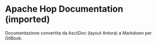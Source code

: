 # Apache Hop Documentation (imported)

Documentazione convertita da AsciiDoc (layout Antora) a Markdown per GitBook.
